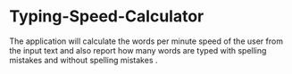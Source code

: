 # Typing-Speed-Calculator
The application will calculate the words per minute speed of the user from the input text and also report how many words are typed with spelling mistakes and without spelling mistakes .
